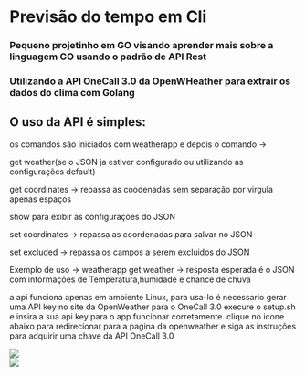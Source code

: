 # Previsão do tempo em Cli 


### Pequeno projetinho em GO visando aprender mais sobre a linguagem GO usando o padrão de API Rest 

### Utilizando a API OneCall 3.0 da OpenWHeather para extrair os dados do clima com Golang
## O uso da API é simples:

os comandos são iniciados com weatherapp e depois o comando ->

get weather(se o JSON ja estiver configurado ou utilizando as configurações default)

get coordinates -> repassa as coodenadas sem separação por virgula apenas espaços

show para exibir as configurações do JSON 

set coordinates -> repassa as coordenadas para salvar no JSON

set excluded -> repassa os campos a serem excluidos do JSON

Exemplo de uso -> weatherapp get weather -> resposta esperada é o JSON com informações de Temperatura,humidade e chance de chuva

a api funciona apenas em ambiente Linux, para usa-lo é necessario gerar uma API key no site da OpenWeather para o OneCall 3.0
execure o setup.sh e insira a sua api key para o app funcionar corretamente.
clique no icone abaixo para redirecionar para a pagina da openweather e siga as instruções para adquirir uma chave da API OneCall 3.0
<html>
 <div>
   <a href="https://openweathermap.org/api/" target="_blank"><img src="https://badgen.net/badge/OpenWeather/api OneCall/?color=cyan" target="_blank"></a>
 </div>
 
</html>

<html>
  <div> 
   <img src="https://github.com/egonelbre/gophers/blob/master/vector/fairy-tale/witch-learning.svg">
  </div>
 
</html>
